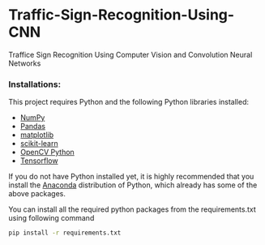 # Traffic-Sign-Recognition-Using-CNN

Traffice Sign Recognition Using Computer Vision and Convolution Neural Networks 

### Installations:
This project requires Python and the following Python libraries installed:

- [NumPy](http://www.numpy.org/)
- [Pandas](http://pandas.pydata.org/)
- [matplotlib](http://matplotlib.org/)
- [scikit-learn](http://scikit-learn.org/stable/)
- [OpenCV Python](https://pypi.org/project/opencv-python/)
- [Tensorflow](https://www.tensorflow.org/install/pip)

If you do not have Python installed yet, it is highly recommended that you install the [Anaconda](https://www.anaconda.com/download/) distribution of Python, which already has some of the above packages.

You can install all the required python packages from the requirements.txt using following command

```bash
pip install -r requirements.txt
```


